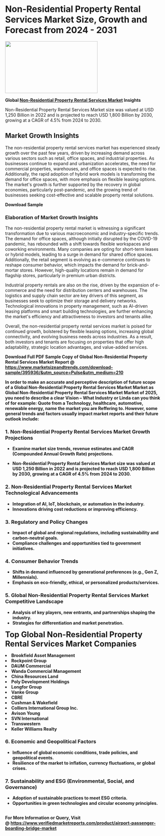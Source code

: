 <H1>Non-Residential Property Rental Services Market Size, Growth and Forecast from 2024 - 2031</H1><img class="aligncenter size-medium wp-image-584254" src="https://thirdeyenews.in/wp-content/uploads/2024/09/Global-Market-Research-300x168.jpeg" alt="" width="300" height="168" /><p><strong>Global&nbsp;<a href="https://www.marketsizeandtrends.com/download-sample/395936/&amp;utm_source=Pulse&amp;utm_medium=210">Non-Residential Property Rental Services Market</a> Insights</strong></p><p>Non-Residential Property Rental Services Market size was valued at USD 1,250 Billion in 2022 and is projected to reach USD 1,800 Billion by 2030, growing at a CAGR of 4.5% from 2024 to 2030.</p><p><h2>Market Growth Insights</h2> <p>The non-residential property rental services market has experienced steady growth over the past few years, driven by increasing demand across various sectors such as retail, office spaces, and industrial properties. As businesses continue to expand and urbanization accelerates, the need for commercial properties, warehouses, and office spaces is expected to rise. Additionally, the rapid adoption of hybrid work models is transforming the demand for office spaces, with more emphasis on flexible leasing options. The market's growth is further supported by the recovery in global economies, particularly post-pandemic, and the growing trend of businesses seeking cost-effective and scalable property rental solutions.</p> <p><strong>Download Sample</strong></p> <h3>Elaboration of Market Growth Insights</h3> <p>The non-residential property rental market is witnessing a significant transformation due to various macroeconomic and industry-specific trends. The demand for office spaces, although initially disrupted by the COVID-19 pandemic, has rebounded with a shift towards flexible workspaces and coworking environments. Many companies are opting for short-term leases or hybrid models, leading to a surge in demand for shared office spaces. Additionally, the retail segment is evolving as e-commerce continues to reshape consumer behavior, which impacts the demand for brick-and-mortar stores. However, high-quality locations remain in demand for flagship stores, particularly in premium urban districts.</p> <p>Industrial property rentals are also on the rise, driven by the expansion of e-commerce and the need for distribution centers and warehouses. The logistics and supply chain sector are key drivers of this segment, as businesses seek to optimize their storage and delivery networks. Technological innovations in property management, such as AI-driven leasing platforms and smart building technologies, are further enhancing the market's efficiency and attractiveness to investors and tenants alike.</p> <p>Overall, the non-residential property rental services market is poised for continued growth, bolstered by flexible leasing options, increasing global connectivity, and evolving business needs across industries. As a result, both investors and tenants are focusing on properties that offer high adaptability, strategic location advantages, and value-added services.</p> <p><strong></p><p><span class=""><strong>Download Full PDF Sample Copy of Global Non-Residential Property Rental Services Market Report</strong> @ <a href="https://www.marketsizeandtrends.com/download-sample/395936/&amp;utm_source=Pulse&amp;utm_medium=210" target="_blank">https://www.marketsizeandtrends.com/download-sample/395936/&amp;utm_source=Pulse&amp;utm_medium=210</a></span></p><p>In order to make an accurate and perceptive description of future scope of a Global&nbsp;Non-Residential Property Rental Services Market Market as Global&nbsp;Non-Residential Property Rental Services Market Market of 2025, you need to describe a clear Vision &ndash; What Industry or Linda can you think of for example: Quote from a Technology, healthcare, automotive, renewable energy, name the market you are Reffering to. However, some general trends and factors usually impact market reports and their future outlook include:</p><h3>1.&nbsp;<strong>Non-Residential Property Rental Services Market Growth Projections</strong></h3><ul><li>Examine market size trends, revenue estimates and CAGR (Compounded Annual Growth Rate) projections.</li><li><p>Non-Residential Property Rental Services Market size was valued at USD 1,250 Billion in 2022 and is projected to reach USD 1,800 Billion by 2030, growing at a CAGR of 4.5% from 2024 to 2030.</p></li></ul><h3>2.&nbsp;<strong>Non-Residential Property Rental Services Market Technological Advancements</strong></h3><ul><li>Integration of AI, IoT, blockchain, or automation in the industry.</li><li>Innovations driving cost reductions or improving efficiency.</li></ul><h3>3.&nbsp;<strong>Regulatory and Policy Changes</strong></h3><ul><li>Impact of global and regional regulations, including sustainability and carbon-neutral goals.</li><li>Compliance challenges and opportunities tied to government initiatives.</li></ul><h3>4.&nbsp;<strong>Consumer Behavior Trends</strong></h3><ul><li>Shifts in demand influenced by generational preferences (e.g., Gen Z, Millennials).</li><li>Emphasis on eco-friendly, ethical, or personalized products/services.</li></ul><h3>5.&nbsp;<strong>Global Non-Residential Property Rental Services Market Competitive Landscape</strong></h3><ul><li>Analysis of key players, new entrants, and partnerships shaping the industry.</li><li>Strategies for differentiation and market penetration.</li></ul><p data-pm-slice="1 1 []"><span style="color: inherit; font-family: inherit; font-size: 25px;">Top Global Non-Residential Property Rental Services Market Companies</span></p><div class="" data-test-id=""><p><li>Brookfield Asset Management</li><li> Rockpoint Group</li><li> DAUM Commercial</li><li> Wanda Commercial Management</li><li> China Resources Land</li><li> Poly Development Holdings</li><li> Longfor Group</li><li> Vanke Group</li><li> CBRE</li><li> Cushman & Wakefield</li><li> Colliers International Group Inc.</li><li> Avison Young</li><li> SVN International</li><li> Transwestern</li><li> Keller Williams Realty</li></p></div><h3>6.&nbsp;<strong>Economic and Geopolitical Factors</strong></h3><ul><li>Influence of global economic conditions, trade policies, and geopolitical events.</li><li>Resilience of the market to inflation, currency fluctuations, or global crises.</li></ul><h3>7.&nbsp;<strong>Sustainability and ESG (Environmental, Social, and Governance)</strong></h3><ul><li>Adoption of sustainable practices to meet ESG criteria.</li><li>Opportunities in green technologies and circular economy principles.</li></ul><h2><strong style="font-size: 14px;">For More Information or Query, Visit @&nbsp;</strong><a style="background-color: #ffffff; font-size: 14px;" href="https://www.marketsizeandtrends.com/report/non-residential-property-rental-services-market/" target="_blank">https://www.verifiedmarketreports.com/product/airport-passenger-boarding-bridge-market</a></h2>
